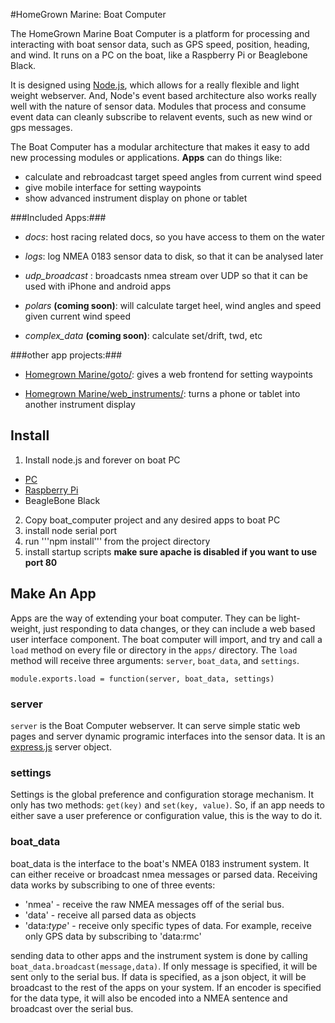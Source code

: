 #HomeGrown Marine: Boat Computer

The HomeGrown Marine Boat Computer is a platform for processing and interacting with boat sensor data, such as GPS speed, position, heading, and wind.  It runs on a PC on the boat, like a Raspberry Pi or Beaglebone Black.

It is designed using [Node.js](http://nodejs.org), which allows for a really flexible and light weight webserver.  And, Node's event based architecture also works really well with the nature of sensor data.  Modules that process and consume event data can cleanly subscribe to relavent events, such as new wind or gps messages.

The Boat Computer has a modular architecture that makes it easy to add new processing modules or applications.  __Apps__ can do things like:

- calculate and rebroadcast target speed angles from current wind speed 
- give mobile interface for setting waypoints
- show advanced instrument display on phone or tablet


###Included Apps:###

- *docs*: host racing related docs, so you have access to them on the water

- *logs*: log NMEA 0183 sensor data to disk, so that it can be analysed later

- *udp_broadcast* : broadcasts nmea stream over UDP so that it can be used with iPhone and android apps

- *polars* __(coming soon)__: will calculate target heel, wind angles and speed given current wind speed

- *complex_data* __(coming soon)__: calculate set/drift, twd, etc


###other app projects:###

- [Homegrown Marine/goto/](https://github.com/HomegrownMarine/goto): gives a web frontend for setting waypoints

- [Homegrown Marine/web_instruments/](https://github.com/HomegrownMarine/web_instrument): turns a phone or tablet into another instrument display


## Install

1. Install node.js and forever on boat PC
 - [PC](http://nodejs.org)
 - [Raspberry Pi](http://revryl.com/2014/01/04/nodejs-raspberry-pi/)
 - BeagleBone Black
2. Copy boat_computer project and any desired apps to boat PC
3. install node serial port 
4. run '''npm install''' from the project directory
5. install startup scripts __make sure apache is disabled if you want to use port 80__ 


## Make An App

Apps are the way of extending your boat computer.  They can be light-weight, just responding to data changes, or they can include a web based user interface component.  The boat computer will import, and try and call a ```load``` method on every file or directory in the ```apps/``` directory.  The ```load``` method will receive three arguments:  ```server```, ```boat_data```, and ```settings```.

```module.exports.load = function(server, boat_data, settings)```

### server

```server``` is the Boat Computer webserver.  It can serve simple static web pages and server dynamic programic interfaces into the sensor data.  It is an [express.js](http://expressjs.com) server object.

### settings

Settings is the global preference and configuration storage mechanism.  It only has two methods:  ```get(key)``` and ```set(key, value)```.  So, if an app needs to either save a user preference or configuration value, this is the way to do it.

### boat_data

boat_data is the interface to the boat's NMEA 0183 instrument system.  It can either receive or broadcast nmea messages or parsed data.  Receiving data works by subscribing to one of three events:

- 'nmea' - receive the raw NMEA messages off of the serial bus.
- 'data' - receive all parsed data as objects
- 'data:_type_' - receive only specific types of data.  For example, receive only GPS data by subscribing to 'data:rmc'

sending data to other apps and the instrument system is done by calling ```boat_data.broadcast(message,data)```.  If only message is specified, it will be sent only to the serial bus.  If data is specified, as a json object, it will be broadcast to the rest of the apps on your system.  If an encoder is specified for the data type, it will also be encoded into a NMEA sentence and broadcast over the serial bus.
